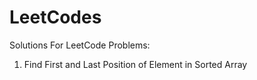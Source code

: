 # LeetCodes
Solutions For LeetCode Problems:

1. Find First and Last Position of Element in Sorted Array
